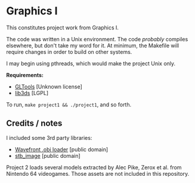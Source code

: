 Graphics I 
==========

This constitutes project work from Graphics I.

The code was written in a Unix environment. The code _probably_ compiles
elsewhere, but don't take my word for it. At minimum, the Makefile will 
require changes in order to build on other systems.

I may begin using pthreads, which would make the project Unix only. 

**Requirements:**

* [GLTools](https://github.com/HazimGazov/GLTools) [Unknown license]
* [lib3ds](http://code.google.com/p/lib3ds/) [LGPL]

To run, `make project1 && ./project1`, and so forth.

Credits / notes
---------------

I included some 3rd party libraries:

* [Wavefront .obj loader](http://www.kixor.net/dev/objloader/) [public domain]
* [stb_image](http://nothings.org/stb_image.c) [public domain]

Project 2 loads several models extracted by Alec Pike, Zerox et al. from
Nintendo 64 videogames. Those assets are not included in this repository.

